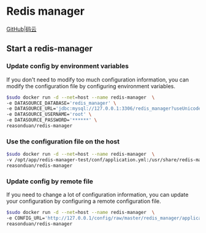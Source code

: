 # Redis manager

[GitHub](https://github.com/ngbdf/redis-manager)|[码云](https://gitee.com/newegg/redis-manager)

## Start a redis-manager

### Update config by environment variables

 If you don't need to modify too much configuration information, you can modify the configuration file by configuring environment variables.

```sh
$sudo docker run -d --net=host --name redis-manager  \
-e DATASOURCE_DATABASE='redis_manager' \
-e DATASOURCE_URL='jdbc:mysql://127.0.0.1:3306/redis_manager?useUnicode=true&characterEncoding=utf-8&serverTimezone=GMT%2b8' \
-e DATASOURCE_USERNAME='root' \
-e DATASOURCE_PASSWORD='******' \
reasonduan/redis-manager
```

### Use the configuration file on the host

```sh
$sudo docker run -d --net=host --name redis-manager  \
-v /opt/app/redis-manager-test/conf/application.yml:/usr/share/redis-manager/conf/application.yml \
reasonduan/redis-manager
```

### Update config by remote file

If you need to change a lot of configuration information, you can update your configuration by configuring a remote configuration file.

```sh
$sudo docker run -d --net=host --name redis-manager  \
-e CONFIG_URL='http://127.0.0.1/config/raw/master/redis_manager/application.yml' \
reasonduan/redis-manager
```

